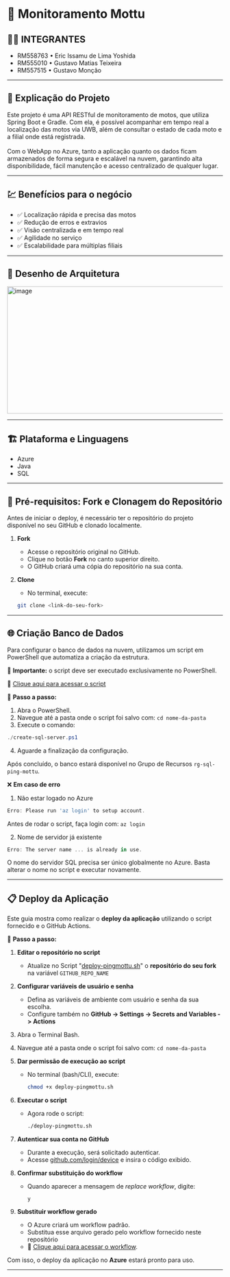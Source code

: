# 🛵 **Monitoramento Mottu**

## 👨‍💻 **INTEGRANTES**
- RM558763 • Eric Issamu de Lima Yoshida
- RM555010 • Gustavo Matias Teixeira
- RM557515 • Gustavo Monção

---
## 💬 **Explicação do Projeto**
Este projeto é uma API RESTful de monitoramento de motos, que utiliza Spring Boot e Gradle.
Com ela, é possível acompanhar em tempo real a localização das motos via UWB, além de consultar o estado de cada moto e a filial onde está registrada.\
\
Com o WebApp no Azure, tanto a aplicação quanto os dados ficam armazenados de forma segura e escalável na nuvem, garantindo alta disponibilidade, fácil manutenção e acesso centralizado de qualquer lugar.

---
## 💹 **Benefícios para o negócio**
- ✅ Localização rápida e precisa das motos
- ✅ Redução de erros e extravios
- ✅ Visão centralizada e em tempo real
- ✅ Agilidade no serviço
- ✅ Escalabilidade para múltiplas filiais

---
## 🏦 **Desenho de Arquitetura**
<img width="736" height="297" alt="image" src="https://github.com/user-attachments/assets/5a822860-463b-4114-bbcb-7534d6795394" />

---
## 🏗 **Plataforma e Linguagens**
- Azure
- Java
- SQL

---
## 🔀 **Pré-requisitos: Fork e Clonagem do Repositório**

Antes de iniciar o deploy, é necessário ter o repositório do projeto disponível no seu GitHub e clonado localmente.

1. **Fork**
   - Acesse o repositório original no GitHub.  
   - Clique no botão **Fork** no canto superior direito.  
   - O GitHub criará uma cópia do repositório na sua conta.

2. **Clone**
   - No terminal, execute:  
   ```bash
   git clone <link-do-seu-fork>
   ```
---
## 🌐 **Criação Banco de Dados**
Para configurar o banco de dados na nuvem, utilizamos um script em PowerShell que automatiza a criação da estrutura.

📌 **Importante:** o script deve ser executado exclusivamente no PowerShell.

🔗 [Clique aqui para acessar o script](create-sql-server.ps1)

🚀 **Passo a passo:**

1. Abra o PowerShell.
2. Navegue até a pasta onde o script foi salvo com: `cd nome-da-pasta`
3. Execute o comando:
```powershell
./create-sql-server.ps1
```
4. Aguarde a finalização da configuração.

Após concluído, o banco estará disponível no Grupo de Recursos `rg-sql-ping-mottu`.

❌ **Em caso de erro**
1. Não estar logado no Azure
```powershell
Erro: Please run 'az login' to setup account.
```
Antes de rodar o script, faça login com: `az login`

2. Nome de servidor já existente
```powershell
Erro: The server name ... is already in use.
```
O nome do servidor SQL precisa ser único globalmente no Azure. Basta alterar o nome no script e executar novamente.

---
## 📋 **Deploy da Aplicação**

Este guia mostra como realizar o **deploy da aplicação** utilizando o script fornecido e o GitHub Actions.

🚀 **Passo a passo:**

1. **Editar o repositório no script**  
   - Atualize no Script "[deploy-pingmottu.sh](deploy-pingmottu.sh)" o **repositório do seu fork** na variável `GITHUB_REPO_NAME`

2. **Configurar variáveis de usuário e senha**  
   - Defina as variáveis de ambiente com usuário e senha da sua escolha.  
   - Configure também no **GitHub -> Settings -> Secrets and Variables -> Actions**

3. Abra o Terminal Bash.

4. Navegue até a pasta onde o script foi salvo com: `cd nome-da-pasta`

5. **Dar permissão de execução ao script**  
   - No terminal (bash/CLI), execute:  
     ```bash
     chmod +x deploy-pingmottu.sh
     ```

6. **Executar o script**  
   - Agora rode o script:  
     ```bash
     ./deploy-pingmottu.sh
     ```

7. **Autenticar sua conta no GitHub**  
   - Durante a execução, será solicitado autenticar.  
   - Acesse [github.com/login/device](https://github.com/login/device) e insira o código exibido.

8. **Confirmar substituição do workflow**  
   - Quando aparecer a mensagem de *replace workflow*, digite:  
     ```
     y
     ```

9. **Substituir workflow gerado**  
   - O Azure criará um workflow padrão.  
   - Substitua esse arquivo gerado pelo workflow fornecido neste repositório
   - 🔗 [Clique aqui para acessar o workflow](.github/workflows/main_ping-mottu.yml).

Com isso, o deploy da aplicação no **Azure** estará pronto para uso.

---
